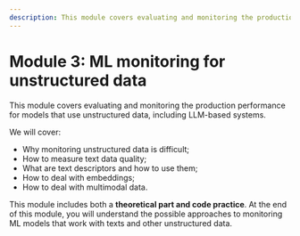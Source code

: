 ```yaml
---
description: This module covers evaluating and monitoring the production performance for models that use unstructured data, including NLP, LLMs, and embeddings.
---
```


# Module 3: ML monitoring for unstructured data

This module covers evaluating and monitoring the production performance for models that use unstructured data, including LLM-based systems. 

We will cover:
* Why monitoring unstructured data is difficult;
* How to measure text data quality;
* What are text descriptors and how to use them;
* How to deal with embeddings;
* How to deal with multimodal data.

This module includes both a **theoretical part and code practice**. At the end of this module, you will understand the possible approaches to monitoring ML models that work with texts and other unstructured data. 
